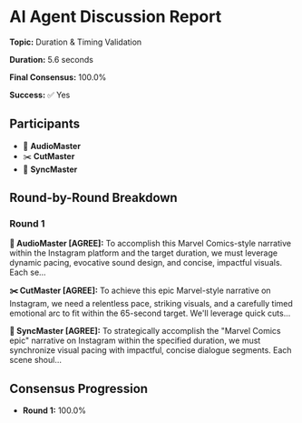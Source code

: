 # AI Agent Discussion Report

**Topic:** Duration & Timing Validation

**Duration:** 5.6 seconds

**Final Consensus:** 100.0%

**Success:** ✅ Yes

## Participants

- 🎵 **AudioMaster**
- ✂️ **CutMaster**
- 🎯 **SyncMaster**

## Round-by-Round Breakdown

### Round 1

**🎵 AudioMaster [AGREE]:** To accomplish this Marvel Comics-style narrative within the Instagram platform and the target duration, we must leverage dynamic pacing, evocative sound design, and concise, impactful visuals. Each se...

**✂️ CutMaster [AGREE]:** To achieve this epic Marvel-style narrative on Instagram, we need a relentless pace, striking visuals, and a carefully timed emotional arc to fit within the 65-second target. We'll leverage quick cuts...

**🎯 SyncMaster [AGREE]:** To strategically accomplish the "Marvel Comics epic" narrative on Instagram within the specified duration, we must synchronize visual pacing with impactful, concise dialogue segments. Each scene shoul...

## Consensus Progression

- **Round 1:** 100.0%

